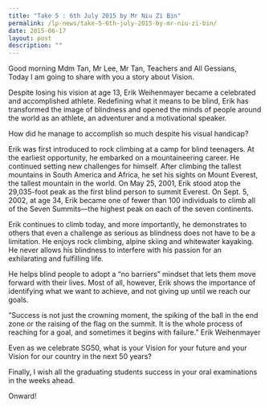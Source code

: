 ```yaml
---
title: "Take 5 : 6th July 2015 by Mr Niu Zi Bin"
permalink: /lp-news/take-5-6th-july-2015-by-mr-niu-zi-bin/
date: 2015-06-17
layout: post
description: ""
---
```

Good morning Mdm Tan, Mr Lee, Mr Tan, Teachers and All Gessians,  
Today I am going to share with you a story about Vision.

Despite losing his vision at age 13, Erik Weihenmayer became a celebrated and accomplished athlete. Redefining what it means to be blind, Erik has transformed the image of blindness and opened the minds of people around the world as an athlete, an adventurer and a motivational speaker.

How did he manage to accomplish so much despite his visual handicap?

Erik was first introduced to rock climbing at a camp for blind teenagers. At the earliest opportunity, he embarked on a mountaineering career. He continued setting new challenges for himself. After climbing the tallest mountains in South America and Africa, he set his sights on Mount Everest, the tallest mountain in the world. On May 25, 2001, Erik stood atop the 29,035-foot peak as the first blind person to summit Everest. On Sept. 5, 2002, at age 34, Erik became one of fewer than 100 individuals to climb all of the Seven Summits—the highest peak on each of the seven continents.

Erik continues to climb today, and more importantly, he demonstrates to others that even a challenge as serious as blindness does not have to be a limitation. He enjoys rock climbing, alpine skiing and whitewater kayaking. He never allows his blindness to interfere with his passion for an exhilarating and fulfilling life.

He helps blind people to adopt a “no barriers” mindset that lets them move forward with their lives. Most of all, however, Erik shows the importance of identifying what we want to achieve, and not giving up until we reach our goals.

”Success is not just the crowning moment, the spiking of the ball in the end zone or the raising of the flag on the summit. It is the whole process of reaching for a goal, and sometimes it begins with failure.” Erik Weihenmayer

Even as we celebrate SG50, what is your Vision for your future and your Vision for our country in the next 50 years?

Finally, I wish all the graduating students success in your oral examinations in the weeks ahead.

Onward!